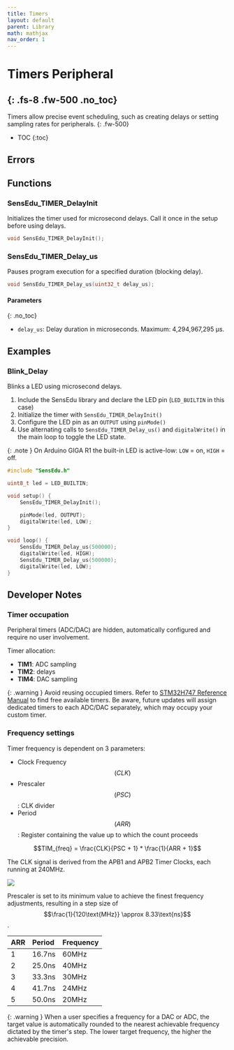 ```yaml
---
title: Timers
layout: default
parent: Library
math: mathjax
nav_order: 1
---
```


# Timers Peripheral
{: .fs-8 .fw-500 .no_toc}
---

Timers allow precise event scheduling, such as creating delays or setting sampling rates for peripherals.
{: .fw-500}

- TOC
{:toc}

## Errors

## Functions

### SensEdu_TIMER_DelayInit
Initializes the timer used for microsecond delays. Call it once in the setup before using delays.

```c
void SensEdu_TIMER_DelayInit();
```

### SensEdu_TIMER_Delay_us

Pauses program execution for a specified duration (blocking delay).

```c
void SensEdu_TIMER_Delay_us(uint32_t delay_us);
```

#### Parameters
{: .no_toc}
* `delay_us`: Delay duration in microseconds. Maximum: 4,294,967,295 µs.

## Examples

### Blink_Delay

Blinks a LED using microsecond delays.

1. Include the SensEdu library and declare the LED pin (`LED_BUILTIN` in this case)
2. Initialize the timer with `SensEdu_TIMER_DelayInit()`
3. Configure the LED pin as an `OUTPUT` using `pinMode()`
4. Use alternating calls to `SensEdu_TIMER_Delay_us()` and `digitalWrite()` in the main loop to toggle the LED state.

{: .note }
On Arduino GIGA R1 the built-in LED is active-low: `LOW` = on, `HIGH` = off.

```c
#include "SensEdu.h"

uint8_t led = LED_BUILTIN;

void setup() {
    SensEdu_TIMER_DelayInit();

    pinMode(led, OUTPUT);
    digitalWrite(led, LOW);
}

void loop() {
    SensEdu_TIMER_Delay_us(500000);
    digitalWrite(led, HIGH);
    SensEdu_TIMER_Delay_us(500000);
    digitalWrite(led, LOW);
}
```

## Developer Notes

### Timer occupation

Peripheral timers (ADC/DAC) are hidden, automatically configured and require no user involvement.

Timer allocation:
* **TIM1**: ADC sampling
* **TIM2**: delays 
* **TIM4**: DAC sampling 

{: .warning }
Avoid reusing occupied timers. Refer to [STM32H747 Reference Manual] to find free available timers. Be aware, future updates will assign dedicated timers to each ADC/DAC separately, which may occupy your custom timer.

### Frequency settings

Timer frequency is dependent on 3 parameters:
* Clock Frequency $$(CLK)$$
* Prescaler $$(PSC)$$: CLK divider
* Period $$(ARR)$$: Register containing the value up to which the count proceeds

$$TIM_{freq} = \frac{CLK}{PSC + 1} * \frac{1}{ARR + 1}$$

The CLK signal is derived from the APB1 and APB2 Timer Clocks, each running at 240MHz.

![]({{site.baseurl}}/assets/images/TIM_CLK.png)

Prescaler is set to its minimum value to achieve the finest frequency adjustments, resulting in a step size of $$\frac{1}{120\text{MHz}} \approx 8.33\text{ns}$$.

| ARR | Period | Frequency |
|:----|:-------|:----------|
| 1   | 16.7ns | 60MHz     |
| 2   | 25.0ns | 40MHz     |
| 3   | 33.3ns | 30MHz     |
| 4   | 41.7ns | 24MHz     |
| 5   | 50.0ns | 20MHz     |

{: .warning }
When a user specifies a frequency for a DAC or ADC, the target value is automatically rounded to the nearest achievable frequency dictated by the timer's step. The lower target frequency, the higher the achievable precision.

[STM32H747 Reference Manual]: https://www.st.com/resource/en/reference_manual/rm0399-stm32h745755-and-stm32h747757-advanced-armbased-32bit-mcus-stmicroelectronics.pdf

